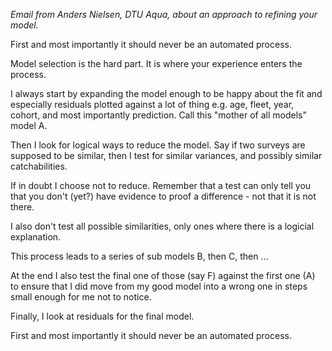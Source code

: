 _Email from Anders Nielsen, DTU Aqua, about an approach to refining your model._

First and most importantly it should never be an automated process.

Model selection is the hard part. It is where your experience enters
the process.

I always start by expanding the model enough to be happy about the
fit and especially residuals plotted against a lot of thing e.g. age,
fleet, year, cohort, and most importantly prediction. Call this
"mother of all models" model A.

Then I look for logical ways to reduce the model. Say if two surveys
are supposed to be similar, then I test for similar variances, and
possibly similar catchabilities.

If in doubt I choose not to reduce. Remember that a test can only tell
you that you don't (yet?) have evidence to proof a difference - not that
it is not there.

I also don't test all possible similarities, only ones where there is a
logicial explanation.

This process leads to a series of sub models B, then C, then ...

At the end I also test the final one of those (say F) against the first
one (A) to ensure that I did move from my good model into a wrong one in
steps small enough for me not to notice.

Finally, I look at residuals for the final model.

First and most importantly it should never be an automated process.
